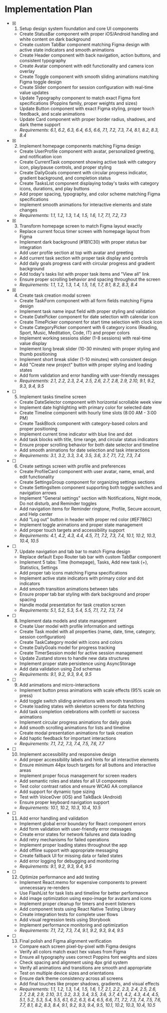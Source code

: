 # Implementation Plan

- [x] 1. Setup design system foundation and core UI components
  - Create StatusBar component with proper iOS/Android handling and white content on dark background
  - Create custom TabBar component matching Figma design with active state indicators and smooth animations
  - Create Header component with back navigation, action buttons, and consistent typography
  - Create Avatar component with edit functionality and camera icon overlay
  - Create Toggle component with smooth sliding animations matching Figma toggle design
  - Create Slider component for session configuration with real-time value updates
  - Update Typography component to match exact Figma font specifications (Poppins family, proper weights and sizes)
  - Update Button component with exact Figma styling, proper touch feedback, and scale animations
  - Update Card component with proper border radius, shadows, and dark theme support
  - _Requirements: 6.1, 6.2, 6.3, 6.4, 6.5, 6.6, 7.1, 7.2, 7.3, 7.4, 8.1, 8.2, 8.3, 8.4_

- [x] 2. Implement homepage components matching Figma design
  - Create UserProfile component with avatar, personalized greeting, and notification icon
  - Create CurrentTask component showing active task with category icon, play/pause controls, and proper styling
  - Create DailyGoals component with circular progress indicator, gradient background, and completion status
  - Create TasksList component displaying today's tasks with category icons, durations, and play buttons
  - Add proper spacing, typography, and color scheme matching Figma specifications
  - Implement smooth animations for interactive elements and state changes
  - _Requirements: 1.1, 1.2, 1.3, 1.4, 1.5, 1.6, 1.7, 7.1, 7.2, 7.3_

- [x] 3. Transform homepage screen to match Figma layout exactly
  - Replace current focus timer screen with homepage layout from Figma
  - Implement dark background (#1B1C30) with proper status bar integration
  - Add user profile section at top with avatar and greeting
  - Add current task section with proper task display and controls
  - Add daily goals progress card with circular progress and gradient background
  - Add today's tasks list with proper task items and "View all" link
  - Ensure proper scrolling behavior and spacing throughout the screen
  - _Requirements: 1.1, 1.2, 1.3, 1.4, 1.5, 1.6, 1.7, 8.1, 8.2, 8.3, 8.4_

- [x] 4. Create task creation modal screen
  - Create TaskForm component with all form fields matching Figma design
  - Implement task name input field with proper styling and validation
  - Create DatePicker component for date selection with calendar icon
  - Create TimePicker component for start time selection with clock icon
  - Create CategoryPicker component with 6 category icons (Reading, Sport, Music, Meditation, Code, IT) and proper colors
  - Implement working sessions slider (1-8 sessions) with real-time value display
  - Implement long break slider (10-30 minutes) with proper styling and thumb positioning
  - Implement short break slider (1-10 minutes) with consistent design
  - Add "Create new project" button with proper styling and loading states
  - Add form validation and error handling with user-friendly messages
  - _Requirements: 2.1, 2.2, 2.3, 2.4, 2.5, 2.6, 2.7, 2.8, 2.9, 2.10, 9.1, 9.2, 9.3, 9.4, 9.5_

- [ ] 5. Implement tasks timeline screen
  - Create DateSelector component with horizontal scrollable week view
  - Implement date highlighting with primary color for selected date
  - Create Timeline component with hourly time slots (8:00 AM - 3:00 PM)
  - Create TaskBlock component with category-based colors and proper positioning
  - Implement current time indicator with blue line and dot
  - Add task blocks with title, time range, and circular status indicators
  - Ensure proper scrolling behavior for both date selector and timeline
  - Add smooth animations for date selection and task interactions
  - _Requirements: 3.1, 3.2, 3.3, 3.4, 3.5, 3.6, 3.7, 7.1, 7.2, 7.3, 7.4_

- [ ] 6. Create settings screen with profile and preferences
  - Create ProfileCard component with user avatar, name, email, and edit functionality
  - Create SettingsGroup component for organizing settings sections
  - Create SettingsItem component supporting both toggle switches and navigation arrows
  - Implement "General settings" section with Notifications, Night mode, Do not disturb, and Reminder toggles
  - Add navigation items for Reminder ringtone, Profile, Secure account, and Help center
  - Add "Log out" button in header with proper red color (#EF786C)
  - Implement toggle animations and proper state management
  - Add proper touch targets and accessibility support
  - _Requirements: 4.1, 4.2, 4.3, 4.4, 4.5, 7.1, 7.2, 7.3, 7.4, 10.1, 10.2, 10.3, 10.4, 10.5_

- [ ] 7. Update navigation and tab bar to match Figma design
  - Replace default Expo Router tab bar with custom TabBar component
  - Implement 5 tabs: Time (homepage), Tasks, Add new task (+), Statistics, Settings
  - Add proper tab icons matching Figma specifications
  - Implement active state indicators with primary color and dot indicators
  - Add smooth transition animations between tabs
  - Ensure proper tab bar styling with dark background and proper spacing
  - Handle modal presentation for task creation screen
  - _Requirements: 5.1, 5.2, 5.3, 5.4, 5.5, 7.1, 7.2, 7.3, 7.4_

- [ ] 8. Implement data models and state management
  - Create User model with profile information and settings
  - Create Task model with all properties (name, date, time, category, session configuration)
  - Create TaskCategory model with icons and colors
  - Create DailyGoals model for progress tracking
  - Create TimerSession model for active session management
  - Update Zustand stores to handle new data structures
  - Implement proper state persistence using AsyncStorage
  - Add data validation using Zod schemas
  - _Requirements: 9.1, 9.2, 9.3, 9.4, 9.5_

- [ ] 9. Add animations and micro-interactions
  - Implement button press animations with scale effects (95% scale on press)
  - Add toggle switch sliding animations with smooth transitions
  - Create loading states with skeleton screens for data fetching
  - Add task completion celebrations with confetti or success animations
  - Implement circular progress animations for daily goals
  - Add smooth scrolling animations for lists and timeline
  - Create modal presentation animations for task creation
  - Add haptic feedback for important interactions
  - _Requirements: 7.1, 7.2, 7.3, 7.4, 7.5, 7.6, 7.7_

- [ ] 10. Implement accessibility and responsive design
  - Add proper accessibility labels and hints for all interactive elements
  - Ensure minimum 44px touch targets for all buttons and interactive areas
  - Implement proper focus management for screen readers
  - Add semantic roles and states for all UI components
  - Test color contrast ratios and ensure WCAG AA compliance
  - Add support for dynamic type sizing
  - Test with VoiceOver (iOS) and TalkBack (Android)
  - Ensure proper keyboard navigation support
  - _Requirements: 10.1, 10.2, 10.3, 10.4, 10.5_

- [ ] 11. Add error handling and validation
  - Implement global error boundary for React component errors
  - Add form validation with user-friendly error messages
  - Create error states for network failures and data loading
  - Add retry mechanisms for failed operations
  - Implement proper loading states throughout the app
  - Add offline support with appropriate messaging
  - Create fallback UI for missing data or failed states
  - Add error logging for debugging and monitoring
  - _Requirements: 9.1, 9.2, 9.3, 9.4, 9.5_

- [ ] 12. Optimize performance and add testing
  - Implement React.memo for expensive components to prevent unnecessary re-renders
  - Use FlashList for task lists and timeline for better performance
  - Add image optimization using expo-image for avatars and icons
  - Implement proper cleanup for timers and event listeners
  - Add component tests using React Native Testing Library
  - Create integration tests for complete user flows
  - Add visual regression tests using Storybook
  - Implement performance monitoring and optimization
  - _Requirements: 7.1, 7.2, 7.3, 7.4, 9.1, 9.2, 9.3, 9.4, 9.5_

- [ ] 13. Final polish and Figma alignment verification
  - Compare each screen pixel-by-pixel with Figma designs
  - Verify all colors match exact hex values from Figma
  - Ensure all typography uses correct Poppins font weights and sizes
  - Check spacing and alignment using 4px grid system
  - Verify all animations and transitions are smooth and appropriate
  - Test on multiple device sizes and orientations
  - Ensure dark theme consistency across all screens
  - Add final touches like proper shadows, gradients, and visual effects
  - _Requirements: 1.1, 1.2, 1.3, 1.4, 1.5, 1.6, 1.7, 2.1, 2.2, 2.3, 2.4, 2.5, 2.6, 2.7, 2.8, 2.9, 2.10, 3.1, 3.2, 3.3, 3.4, 3.5, 3.6, 3.7, 4.1, 4.2, 4.3, 4.4, 4.5, 5.1, 5.2, 5.3, 5.4, 5.5, 6.1, 6.2, 6.3, 6.4, 6.5, 6.6, 7.1, 7.2, 7.3, 7.4, 7.5, 7.6, 7.7, 8.1, 8.2, 8.3, 8.4, 9.1, 9.2, 9.3, 9.4, 9.5, 10.1, 10.2, 10.3, 10.4, 10.5_